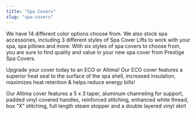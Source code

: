 ```yaml
---
title: "Spa Covers"
slug: "spa-covers"
---
```

We have 14 different color options choose from. We also stock spa accessories, including 3 different styles of Spa Cover Lifts to work with your spa, spa pillows and more. With six styles of spa covers to choose from, you are sure to find quality and value in your new spa cover from Prestige Spa Covers.

Upgrade your cover today to an ECO or Altima! Our ECO cover features a superior heat seal to the surface of the spa shell, increased insulation, maximizes heat retention & helps reduce energy bills!

Our Altima cover features a 5 x 3 taper, aluminum channeling for support, padded vinyl covered handles, reinforced stitching, enhanced white thread, box “X” stitching, full length steam stopper and a double layered vinyl skirt
